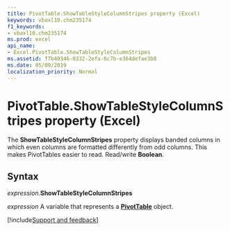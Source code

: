 ```yaml
---
title: PivotTable.ShowTableStyleColumnStripes property (Excel)
keywords: vbaxl10.chm235174
f1_keywords:
- vbaxl10.chm235174
ms.prod: excel
api_name:
- Excel.PivotTable.ShowTableStyleColumnStripes
ms.assetid: f7b40346-0332-2efa-6c7b-e364defae3b8
ms.date: 05/09/2019
localization_priority: Normal
---
```



# PivotTable.ShowTableStyleColumnStripes property (Excel)

The **ShowTableStyleColumnStripes** property displays banded columns in which even columns are formatted differently from odd columns. This makes PivotTables easier to read. Read/write **Boolean**.


## Syntax

_expression_.**ShowTableStyleColumnStripes**

_expression_ A variable that represents a **[PivotTable](Excel.PivotTable.md)** object.




[!include[Support and feedback](~/includes/feedback-boilerplate.md)]